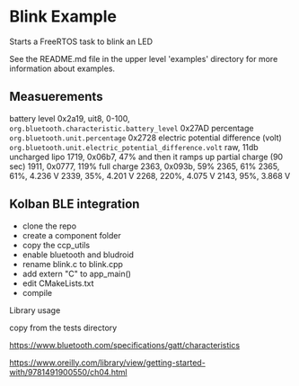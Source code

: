 # Blink Example

Starts a FreeRTOS task to blink an LED

See the README.md file in the upper level 'examples' directory for more information about examples.

## Measuerements
battery level 0x2a19, uit8, 0-100, 
`org.bluetooth.characteristic.battery_level`
0x27AD	percentage	`org.bluetooth.unit.percentage`
0x2728	electric potential difference (volt)	`org.bluetooth.unit.electric_potential_difference.volt`
raw, 11db
uncharged lipo          1719, 0x06b7, 47%
and then it ramps up
partial charge (90 sec) 1911, 0x0777, 119%
full charge             2363, 0x093b, 59%
                        2365, 61%
                        2365, 61%, 4.236 V
                        2339, 35%, 4.201 V
                        2268, 220%, 4.075 V
                        2143, 95%, 3.868 V



## Kolban BLE integration

- clone the repo
- create a component folder
- copy the ccp_utils
- enable bluetooth and bludroid
- rename blink.c to blink.cpp
- add extern "C" to app_main()
- edit CMakeLists.txt
- compile

Library usage

copy from the tests directory

https://www.bluetooth.com/specifications/gatt/characteristics

https://www.oreilly.com/library/view/getting-started-with/9781491900550/ch04.html

